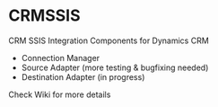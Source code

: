 # CRMSSIS
CRM SSIS Integration Components for Dynamics CRM

- Connection Manager 
- Source Adapter (more testing & bugfixing needed)
- Destination Adapter (in progress)

Check Wiki for more details

